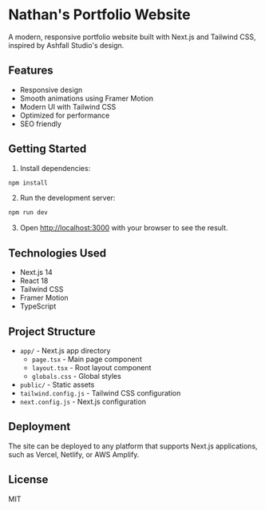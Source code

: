 # Nathan's Portfolio Website

A modern, responsive portfolio website built with Next.js and Tailwind CSS, inspired by Ashfall Studio's design.

## Features

- Responsive design
- Smooth animations using Framer Motion
- Modern UI with Tailwind CSS
- Optimized for performance
- SEO friendly

## Getting Started

1. Install dependencies:
```bash
npm install
```

2. Run the development server:
```bash
npm run dev
```

3. Open [http://localhost:3000](http://localhost:3000) with your browser to see the result.

## Technologies Used

- Next.js 14
- React 18
- Tailwind CSS
- Framer Motion
- TypeScript

## Project Structure

- `app/` - Next.js app directory
  - `page.tsx` - Main page component
  - `layout.tsx` - Root layout component
  - `globals.css` - Global styles
- `public/` - Static assets
- `tailwind.config.js` - Tailwind CSS configuration
- `next.config.js` - Next.js configuration

## Deployment

The site can be deployed to any platform that supports Next.js applications, such as Vercel, Netlify, or AWS Amplify.

## License

MIT 